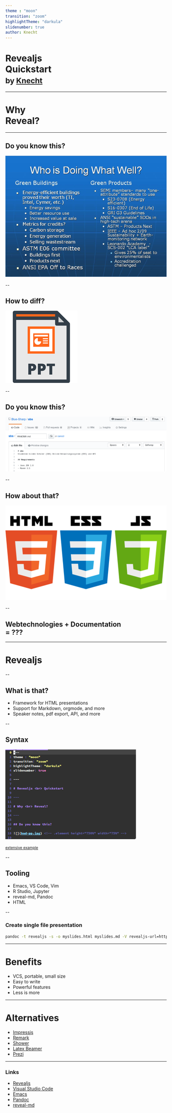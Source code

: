 ```yaml
---
theme : "moon"
transition: "zoom"
highlightTheme: "darkula"
slidenumber: true
author: Knecht
---
```


# Revealjs <br> Quickstart <br> <small>by [Knecht](https://knowledge.rootknecht.net/about)</small>

---

# Why <br> Reveal?

---

## Do you know this?

![](bad-pp.jpg) <!-- .element height="750%" width="75%" -->

--

## How to diff?

![](ppt.png) <!-- .element height="50%" width="50%" -->

--

## Do you know this?

![](markdown.png) <!-- .element height="100%" width="100%" -->

--

## How about that?

![](web.png) <!-- .element height="100%" width="100%" -->

--

## Webtechnologies + Documentation <br>= ???

---

# Revealjs

--

## What is that?

* Framework for HTML presentations <!-- .element: class="fragment" -->
* Support for Markdown, orgmode, and more <!-- .element: class="fragment" -->
* Speaker notes, pdf export, API, and more <!-- .element: class="fragment" -->

--

## Syntax

![](code.png)  <!-- .element height="75%" width="75%" -->

<small>[extensive example](https://raw.githubusercontent.com/evilz/vscode-reveal/master/sample.md)</small>

--

## Tooling
<!-- .slide: data-background="background.png" -->
<!-- .slide: style="color:red" -->

* Emacs, VS Code, Vim <!-- .element: class="fragment" -->
* R Studio, Jupyter <!-- .element: class="fragment" -->
* reveal-md, Pandoc <!-- .element: class="fragment" -->
* HTML <!-- .element: class="fragment" -->

--

### Create single file presentation
```bash
pandoc -t revealjs -s -o myslides.html myslides.md -V revealjs-url=http://lab.hakim.se/reveal-js
```

---

# Benefits

* VCS, portable, small size
* Easy to write
* Powerful features
* Less is more

---

# Alternatives

* [Impressjs](https://impress.js.org/#/bored)
* [Remark](https://remarkjs.com/)
* [Shower](https://github.com/shower/shower)
* [Latex Beamer](https://de.wikipedia.org/wiki/Beamer_\(LaTeX\))
* [Prezi](https://prezi.com/de/)

---

### Links

* [Revealjs](https://github.com/hakimel/reveal.js)
* [Visual Studio Code](https://marketplace.visualstudio.com/items?itemName=evilz.vscode-reveal)
* [Emacs](https://github.com/yjwen/org-reveal)
* [Pandoc](https://pandoc.org/)
* [reveal-md](https://github.com/webpro/reveal-md)